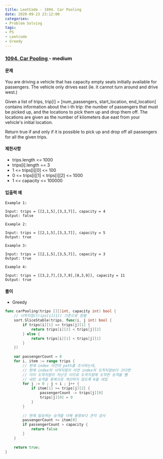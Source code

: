 ```yaml
---
title: LeetCode - 1094. Car Pooling
date: 2020-09-23 23:12:00
categories:
- Problem Solving
tags:
- PS
- Leetcode
- Greedy
---
```


### [ 1094. Car Pooling ](https://leetcode.com/problems/car-pooling/) - medium

#### 문제

You are driving a vehicle that has capacity empty seats initially available for passengers.  The vehicle only drives east (ie. it cannot turn around and drive west.)

Given a list of trips, trip[i] = [num_passengers, start_location, end_location] contains information about the i-th trip: the number of passengers that must be picked up, and the locations to pick them up and drop them off.  The locations are given as the number of kilometers due east from your vehicle's initial location.

Return true if and only if it is possible to pick up and drop off all passengers for all the given trips. 

#### 제한사항

- trips.length <= 1000
- trips[i].length == 3
- 1 <= trips[i][0] <= 100
- 0 <= trips[i][1] < trips[i][2] <= 1000
- 1 <= capacity <= 100000

#### 입출력 예

```
Example 1:

Input: trips = [[2,1,5],[3,3,7]], capacity = 4
Output: false
```

```
Example 2:

Input: trips = [[2,1,5],[3,3,7]], capacity = 5
Output: true
```

```
Example 3:

Input: trips = [[2,1,5],[3,5,7]], capacity = 3
Output: true
```

```
Example 4:

Input: trips = [[3,2,7],[3,7,9],[8,3,9]], capacity = 11
Output: true
```

#### 풀이
- Greedy

```go
func carPooling(trips [][]int, capacity int) bool {    
    // 시작지점(trips[i][1]) 기준으로 정렬
    sort.SliceStable(trips, func(i, j int) bool {
        if trips[i][1] == trips[j][1] {
            return trips[i][2] < trips[j][2]
        } else {
            return trips[i][1] < trips[j][1]
        }
    })
    
    var passengerCount = 0
    for i, item := range trips {
        // 현재 index 이전의 path를 조사하는데,
        // 현재 index의 시작지점이 이전 index의 도착지점보다 크다면
        // 이미 도착지점이 지난것 이므로 도착지점에 도착한 승객을 뺌
        // 내린 승객을 중복으로 계산하지 않도록 0을 대입
        for j := 0 ; j < i ; j++ {
            if item[1] >= trips[j][2] {
                passengerCount -= trips[j][0]
                trips[j][0] = 0
            }
        }
        
        // 현재 탑승하는 승객을 더해 용량보다 큰지 검사 
        passengerCount += item[0]
        if passengerCount > capacity {
            return false
        }
    }
    
    return true;
}
```
